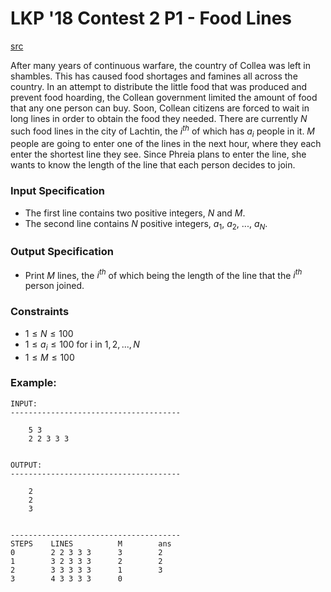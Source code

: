 # LKP '18 Contest 2 P1 - Food Lines

[src](https://dmoj.ca/problem/lkp18c2p1)

After many years of continuous warfare, the
country of Collea was left in shambles. This has
caused food shortages and famines all across the
country. In an attempt to distribute the little
food that was produced and prevent food hoarding,
the Collean government limited the amount of food
that any one person can buy. Soon, Collean
citizens are forced to wait in long lines in order
to obtain the food they needed. There are
currently $N$ such food lines in the city of
Lachtin, the $i^{th}$ of which has $a_i$ people in it.
$M$ people are going to enter one of the lines in
the next hour, where they each enter the shortest
line they see. Since Phreia plans to enter the
line, she wants to know the length of the line
that each person decides to join.


### Input Specification

- The first line contains two positive integers, $N$
  and $M$.
- The second line contains $N$ positive
  integers, $a_1$, $a_2$, ..., $a_N$.


### Output Specification

- Print $M$ lines, the $i^{th}$ of which being the
  length of the line that the $i^{th}$ person joined.


### Constraints

- $1 \le N \le 100$
- $1 \le a_i \le 100\ \text{for i in}\ 1, 2,...,N$
- $1 \le M \le 100$


### Example:

```
INPUT:
--------------------------------------

    5 3
    2 2 3 3 3


OUTPUT:
--------------------------------------

    2
    2
    3


--------------------------------------
STEPS    LINES          M        ans
0        2 2 3 3 3      3        2
1        3 2 3 3 3      2        2
2        3 3 3 3 3      1        3
3        4 3 3 3 3      0
```
